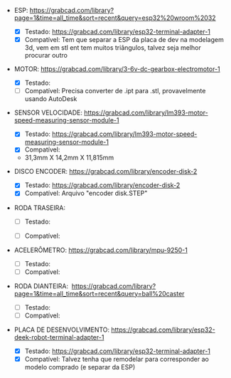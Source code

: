 - ESP:
https://grabcad.com/library?page=1&time=all_time&sort=recent&query=esp32%20wroom%2032
  - [x] Testado: https://grabcad.com/library/esp32-terminal-adapter-1
  - [x] Compatível: Tem que separar a ESP da placa de dev na modelagem 3d, vem em stl ent tem muitos triângulos, talvez seja melhor procurar outro

- MOTOR:
https://grabcad.com/library/3-6v-dc-gearbox-electromotor-1
  - [x] Testado:
  - [ ] Compatível: Precisa converter de .ipt para .stl, provavelmente usando AutoDesk

- SENSOR VELOCIDADE: 
https://grabcad.com/library/lm393-motor-speed-measuring-sensor-module-1
  - [x] Testado: https://grabcad.com/library/lm393-motor-speed-measuring-sensor-module-1
  - [x] Compatível:
  - 31,3mm X 14,2mm X 11,815mm

- DISCO ENCODER: 
https://grabcad.com/library/encoder-disk-2
  - [x] Testado: https://grabcad.com/library/encoder-disk-2 
  - [x] Compatível: Arquivo "encoder disk.STEP"

- RODA TRASEIRA:
  - [ ] Testado:
  - [ ] Compatível:


- ACELERÔMETRO: 
https://grabcad.com/library/mpu-9250-1
  - [ ] Testado:
  - [ ] Compatível:

- RODA DIANTEIRA: 
https://grabcad.com/library?page=1&time=all_time&sort=recent&query=ball%20caster
  - [ ] Testado:
  - [ ] Compatível:
  
- PLACA DE DESENVOLVIMENTO:
https://grabcad.com/library/esp32-deek-robot-terminal-adapter-1
  - [x] Testado: https://grabcad.com/library/esp32-terminal-adapter-1
  - [x] Compatível: Talvez tenha que remodelar para corresponder ao modelo comprado (e separar da ESP)
